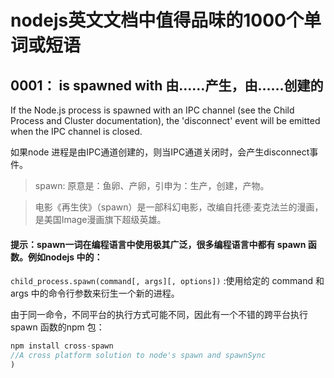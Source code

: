 
# nodejs英文文档中值得品味的1000个单词或短语


## 0001： is spawned with 由……产生，由……创建的

If the Node.js process is spawned with an IPC channel (see the Child Process and Cluster documentation), the 'disconnect' event will be emitted when the IPC channel is closed.

如果node 进程是由IPC通道创建的，则当IPC通道关闭时，会产生disconnect事件。

> spawn: 原意是：鱼卵、产卵，引申为：生产，创建，产物。

> 电影《再生侠》（spawn）是一部科幻电影，改编自托德·麦克法兰的漫画，是美国Image漫画旗下超级英雄。

 #### 提示：spawn一词在编程语言中使用极其广泛，很多编程语言中都有 spawn 函数。例如nodejs 中的：

 `child_process.spawn(command[, args][, options])` :使用给定的 command 和 args 中的命令行参数来衍生一个新的进程。

由于同一命令，不同平台的执行方式可能不同，因此有一个不错的跨平台执行 spawn 函数的npm 包：

```js
npm install cross-spawn 
//A cross platform solution to node's spawn and spawnSync
)
```



